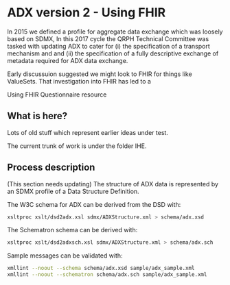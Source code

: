 # ADX version 2 - Using FHIR

In 2015 we defined a profile for aggregate data exchange which was loosely 
based on SDMX,  In this 2017 cycle the QRPH Technical Committee was tasked
with updating ADX to cater for (i) the specification of a transport mechanism and
and (ii) the specification of a fully descriptive exchange of metadata required
for ADX data exchange.

Early discussuion suggested we might look to FHIR for things like ValueSets.
That investigation into FHIR has led to a 
 
Using FHIR Questionnaire resource

## What is here?
Lots of old stuff which represent earlier ideas under test.

The current trunk of work is under the folder IHE.

## Process description
(This section needs updating)
The structure of ADX data is represented by an SDMX profile of a Data Structure Definition.

The W3C schema for ADX can be derived from the DSD with:
```bash
xsltproc xslt/dsd2adx.xsl sdmx/ADXStructure.xml > schema/adx.xsd
```

The Schematron schema can be derived with:
```bash
xsltproc xslt/dsd2adxsch.xsl sdmx/ADXStructure.xml > schema/adx.sch
```

Sample messages can be validated with:
```bash
xmllint --noout --schema schema/adx.xsd sample/adx_sample.xml 
xmllint --noout --schematron schema/adx.sch sample/adx_sample.xml
``` 
